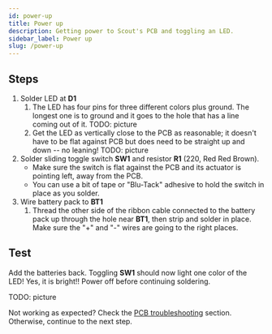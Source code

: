 ```yaml
---
id: power-up
title: Power up
description: Getting power to Scout's PCB and toggling an LED.
sidebar_label: Power up
slug: /power-up
---
```


## Steps

1. Solder LED at **D1**
   1. The LED has four pins for three different colors plus ground. The longest one is to ground and it goes to the hole that has a line coming out of it.
      TODO: picture
   2. Get the LED as vertically close to the PCB as reasonable; it doesn't have to be flat against PCB but does need to be straight up and down -- no leaning!
      TODO: picture
2. Solder sliding toggle switch **SW1** and resistor **R1** (220, Red Red Brown).
   - Make sure the switch is flat against the PCB and its actuator is pointing left, away from the PCB.
   - You can use a bit of tape or "Blu-Tack" adhesive to hold the switch in place as you solder.
3. Wire battery pack to **BT1**
   1. Thread the other side of the ribbon cable connected to the battery pack up through the hole near **BT1**, then strip and solder in place. Make sure the "+" and "-" wires are going to the right places.

## Test

Add the batteries back. Toggling **SW1** should now light one color of the LED! Yes, it is bright!! Power off before continuing soldering.

TODO: picture

Not working as expected? Check the [PCB troubleshooting](pcb-troubleshooting.md) section. Otherwise, continue to the next step.
